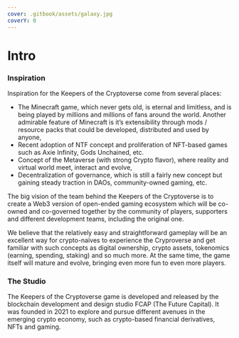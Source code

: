 ```yaml
---
cover: .gitbook/assets/galaxy.jpg
coverY: 0
---
```


# Intro

### Inspiration

Inspiration for the Keepers of the Cryptoverse come from several places:&#x20;

* The Minecraft game, which never gets old, is eternal and limitless, and is being played by millions and millions of fans around the world. Another admirable feature of Minecraft is it’s extensibility through mods / resource packs that could be developed, distributed and used by anyone,&#x20;
* Recent adoption of NTF concept and proliferation of NFT-based games such as Axie Infinity, Gods Unchained, etc.&#x20;
* Concept of the Metaverse (with strong Crypto flavor), where reality and virtual world meet, interact and evolve,&#x20;
* Decentralization of governance, which is still a fairly new concept but gaining steady traction in DAOs, community-owned gaming, etc.&#x20;

The big vision of the team behind the Keepers of the Cryptoverse is to create a Web3 version of open-ended gaming ecosystem which will be co-owned and co-governed together by the community of players, supporters and different development teams, including the original one.&#x20;

We believe that the relatively easy and straightforward gameplay will be an excellent way for crypto-naïves to experience the Cryproverse and get familiar with such concepts as digital ownership, crypto assets, tokenomics (earning, spending, staking) and so much more. At the same time, the game itself will mature and evolve, bringing even more fun to even more players.

### The Studio

The Keepers of the Cryptoverse game is developed and released by the blockchain development and design studio FCAP (The Future Capital). It was founded in 2021 to explore and pursue different avenues in the emerging crypto economy, such as crypto-based financial derivatives, NFTs and gaming.
